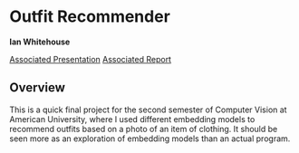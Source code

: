 # Outfit Recommender
**Ian Whitehouse**

[Associated Presentation](Presentation.pptx)
[Associated Report](Report.pptx)

## Overview
This is a quick final project for the second semester of Computer Vision at American University, where I used different embedding models to recommend outfits based on a photo of an item of clothing.  It should be seen more as an exploration of embedding models than an actual program.
